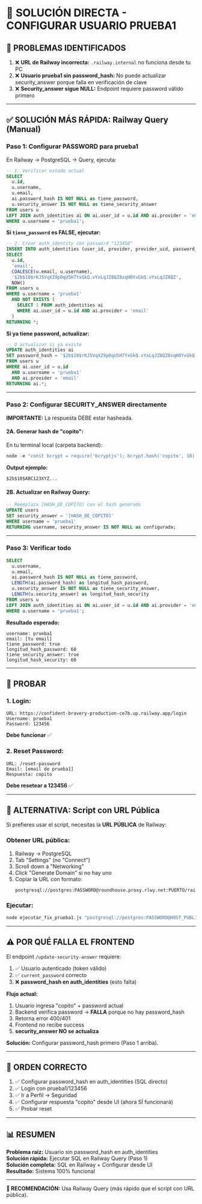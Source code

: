 # 🚨 SOLUCIÓN DIRECTA - CONFIGURAR USUARIO PRUEBA1

## 🔴 PROBLEMAS IDENTIFICADOS

1. ❌ **URL de Railway incorrecta:** `.railway.internal` no funciona desde tu PC
2. ❌ **Usuario prueba1 sin password_hash:** No puede actualizar security_answer porque falla en verificación de clave
3. ❌ **Security_answer sigue NULL:** Endpoint requiere password válido primero

---

## ✅ SOLUCIÓN MÁS RÁPIDA: Railway Query (Manual)

### **Paso 1: Configurar PASSWORD para prueba1**

En Railway → PostgreSQL → Query, ejecuta:

```sql
-- 1. Verificar estado actual
SELECT 
  u.id,
  u.username,
  u.email,
  ai.password_hash IS NOT NULL as tiene_password,
  u.security_answer IS NOT NULL as tiene_security_answer
FROM users u
LEFT JOIN auth_identities ai ON ai.user_id = u.id AND ai.provider = 'email'
WHERE u.username = 'prueba1';
```

**Si `tiene_password` es FALSE, ejecutar:**

```sql
-- 2. Crear auth_identity con password "123456"
INSERT INTO auth_identities (user_id, provider, provider_uid, password_hash, created_at)
SELECT 
  u.id, 
  'email', 
  COALESCE(u.email, u.username), 
  '$2b$10$rKJ5VqXZ9p0qU5H7YxGkQ.vYxLqJZ8QZ8xqH0YxGkQ.vYxLqJZ8QZ',
  NOW()
FROM users u
WHERE u.username = 'prueba1'
  AND NOT EXISTS (
    SELECT 1 FROM auth_identities ai 
    WHERE ai.user_id = u.id AND ai.provider = 'email'
  )
RETURNING *;
```

**Si ya tiene password, actualizar:**

```sql
-- O actualizar si ya existe
UPDATE auth_identities ai
SET password_hash = '$2b$10$rKJ5VqXZ9p0qU5H7YxGkQ.vYxLqJZ8QZ8xqH0YxGkQ.vYxLqJZ8QZ'
FROM users u
WHERE ai.user_id = u.id 
  AND u.username = 'prueba1' 
  AND ai.provider = 'email'
RETURNING ai.*;
```

---

### **Paso 2: Configurar SECURITY_ANSWER directamente**

**IMPORTANTE:** La respuesta DEBE estar hasheada.

#### **2A. Generar hash de "copito":**

En tu terminal local (carpeta backend):

```powershell
node -e "const bcrypt = require('bcryptjs'); bcrypt.hash('copito', 10).then(h => console.log(h));"
```

**Output ejemplo:**
```
$2b$10$ABC123XYZ...
```

#### **2B. Actualizar en Railway Query:**

```sql
-- Reemplaza [HASH_DE_COPITO] con el hash generado
UPDATE users 
SET security_answer = '[HASH_DE_COPITO]'
WHERE username = 'prueba1'
RETURNING username, security_answer IS NOT NULL as configurada;
```

---

### **Paso 3: Verificar todo**

```sql
SELECT 
  u.username,
  u.email,
  ai.password_hash IS NOT NULL as tiene_password,
  LENGTH(ai.password_hash) as longitud_hash_password,
  u.security_answer IS NOT NULL as tiene_security_answer,
  LENGTH(u.security_answer) as longitud_hash_security
FROM users u
LEFT JOIN auth_identities ai ON ai.user_id = u.id AND ai.provider = 'email'
WHERE u.username = 'prueba1';
```

**Resultado esperado:**
```
username: prueba1
email: [tu email]
tiene_password: true
longitud_hash_password: 60
tiene_security_answer: true
longitud_hash_security: 60
```

---

## 🧪 PROBAR

### **1. Login:**
```
URL: https://confident-bravery-production-ce7b.up.railway.app/login
Username: prueba1
Password: 123456
```

**Debe funcionar** ✅

### **2. Reset Password:**
```
URL: /reset-password
Email: [email de prueba1]
Respuesta: copito
```

**Debe resetear a 123456** ✅

---

## 📝 ALTERNATIVA: Script con URL Pública

Si prefieres usar el script, necesitas la **URL PÚBLICA** de Railway:

### **Obtener URL pública:**

1. Railway → PostgreSQL
2. Tab "Settings" (no "Connect")
3. Scroll down a "Networking"
4. Click "Generate Domain" si no hay uno
5. Copiar la URL con formato:
   ```
   postgresql://postgres:PASSWORD@roundhouse.proxy.rlwy.net:PUERTO/railway
   ```

### **Ejecutar:**
```powershell
node ejecutar_fix_prueba1.js "postgresql://postgres:PASSWORD@HOST_PUBLICO:PUERTO/railway"
```

---

## ⚠️ POR QUÉ FALLA EL FRONTEND

El endpoint `/update-security-answer` requiere:
1. ✅ Usuario autenticado (token válido)
2. ✅ `current_password` correcto
3. ❌ **password_hash en auth_identities** (esto falta)

**Flujo actual:**
1. Usuario ingresa "copito" + password actual
2. Backend verifica password → **FALLA** porque no hay password_hash
3. Retorna error 400/401
4. Frontend no recibe success
5. **security_answer NO se actualiza**

**Solución:** Configurar password_hash primero (Paso 1 arriba).

---

## 🎯 ORDEN CORRECTO

1. ✅ Configurar password_hash en auth_identities (SQL directo)
2. ✅ Login con prueba1/123456
3. ✅ Ir a Perfil → Seguridad
4. ✅ Configurar respuesta "copito" desde UI (ahora SÍ funcionará)
5. ✅ Probar reset

---

## 📊 RESUMEN

**Problema raíz:** Usuario sin password_hash en auth_identities  
**Solución rápida:** Ejecutar SQL en Railway Query (Paso 1)  
**Solución completa:** SQL en Railway + Configurar desde UI  
**Resultado:** Sistema 100% funcional  

---

**🎯 RECOMENDACIÓN:** Usa Railway Query (más rápido que el script con URL pública).
